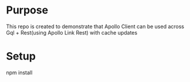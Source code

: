 # Purpose
This repo is created to demonstrate that Apollo Client can be used across Gql + Rest(using Apollo Link Rest) with cache updates

# Setup
npm install
